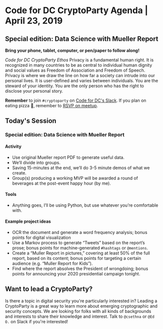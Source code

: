 # Code for DC CryptoParty Agenda | April 23, 2019
## Special edition: Data Science with Mueller Report
**Bring your phone, tablet, computer, or pen/paper to follow along!**

_Code for DC CryptoParty Ethos_
Privacy is a fundamental human right. It is recognized in many countries to be as central to individual human dignity and social values as Freedom of Association and Freedom of Speech. Privacy is where we draw the line on how far a society can intrude into our personal lives. It is user-defined and varies between individuals. You are the steward of your identity. You are the only person who has the right to disclose your personal story.

**Remember** to join `#cryptoparty` on [Code for DC's Slack](https://codefordc.org/resources/slack.html). If you plan on eating pizza 🍕, remember to [RSVP on meetup](https://www.meetup.com/Code-for-DC/events/).

## Today's Session
### Special edition: Data Science with Mueller Report

#### Activity
- Use original Mueller report PDF to generate useful data.
- We’ll divide into groups.
- Saving 15-minutes at the end, we’ll do 3-5 minute demos of what we create.
- Group(s) producing a working MVP will be awarded a round of beverages at the post-event happy hour (by me).

#### Tools
- Anything goes, I’ll be using Python, but use whatever you’re comfortable with.

#### Example project ideas
- OCR the document and generate a word frequency analysis; bonus points for digital visualization
- Use a Markov process to generate “Tweets” based on the report’s prose; bonus points for machine-generated `#hashtags` or `@mentions`.
- Create a “Muller Report in pictures,” covering at least 50% of the full report, based on its content; bonus points for targeting a certain audience (e.g. “Muller Report for Kids”).
- Find where the report absolves the President of wrongdoing; bonus points for announcing your 2020 presidential campaign tonight.

## Want to lead a CryptoParty?
Is there a topic in digital security you're particularly interested in? Leading a CryptoParty is a great way to learn more about emerging cryptographic and security concepts. We are looking for folks with all kinds of backgrounds and interests to share their knowledge and interest. Talk to `@csethna` or `@Ed O.` on Slack if you're interested!
